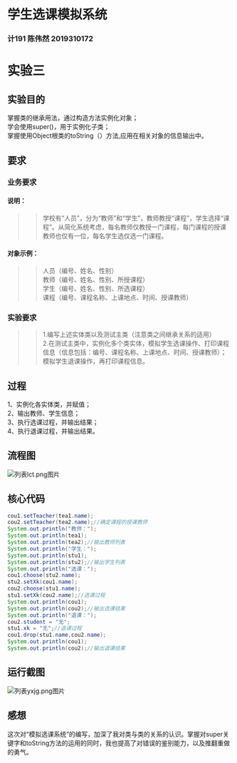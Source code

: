 # 学生选课模拟系统
### 计191 陈伟然 2019310172
# 实验三
## 实验目的
掌握类的继承用法，通过构造方法实例化对象；<br>
学会使用super()，用于实例化子类；<br>
掌握使用Object根类的toString（）方法,应用在相关对象的信息输出中。
## 要求
### 业务要求
#### 说明：
>>学校有“人员”，分为“教师”和“学生”，教师教授“课程”，学生选择“课程”。从简化系统考虑，每名教师仅教授一门课程，每门课程的授课教师也仅有一位，每名学生选仅选一门课程。<br>

#### 对象示例：
>>人员（编号、姓名、性别）<br>
>>教师（编号、姓名、性别、所授课程）<br>
>>学生（编号、姓名、性别、所选课程）<br>
>>课程（编号、课程名称、上课地点、时间、授课教师）<br>
### 实验要求
>>1.编写上述实体类以及测试主类（注意类之间继承关系的适用）<br>
>>2.在测试主类中，实例化多个类实体，模拟学生选课操作、打印课程信息（信息包括：编号、课程名称、上课地点、时间、授课教师）；模拟学生退课操作，再打印课程信息。
## 过程
1、实例化各实体类，并赋值；<br>
2、输出教师、学生信息；<br>
3、执行选课过程，并输出结果；<br>
4、执行退课过程，并输出结果。<br>
## 流程图
![列表lct.png图片](https://github.com/bcl-An/course/blob/main/lct.png "流程图") 
## 核心代码
```JAVA
cou1.setTeacher(tea1.name);
cou2.setTeacher(tea2.name);//确定课程的授课教师
System.out.println("教师：");
System.out.println(tea1);
System.out.println(tea2);//输出教师列表
System.out.println("学生：");
System.out.println(stu1);
System.out.println(stu2);//输出学生列表
System.out.println("选课：");
cou1.choose(stu2.name);
stu2.setXk(cou1.name);
cou2.choose(stu1.name);
stu1.setXk(cou2.name);//选课过程
System.out.println(cou1);
System.out.println(cou2);//输出选课结果
System.out.println("退课：");
cou2.student = "无";
stu1.xk = "无";//退课过程
cou1.drop(stu1.name,cou2.name);
System.out.println(cou1);
System.out.println(cou2);//输出退课结果
```
## 运行截图
![列表yxjg.png图片](https://github.com/bcl-An/Course/blob/main/yxjg.png "运行结果") 
## 感想
这次对“模拟选课系统”的编写，加深了我对类与类的关系的认识。掌握对super关键字和toString方法的运用的同时，我也提高了对错误的鉴别能力，以及推翻重做的勇气。
